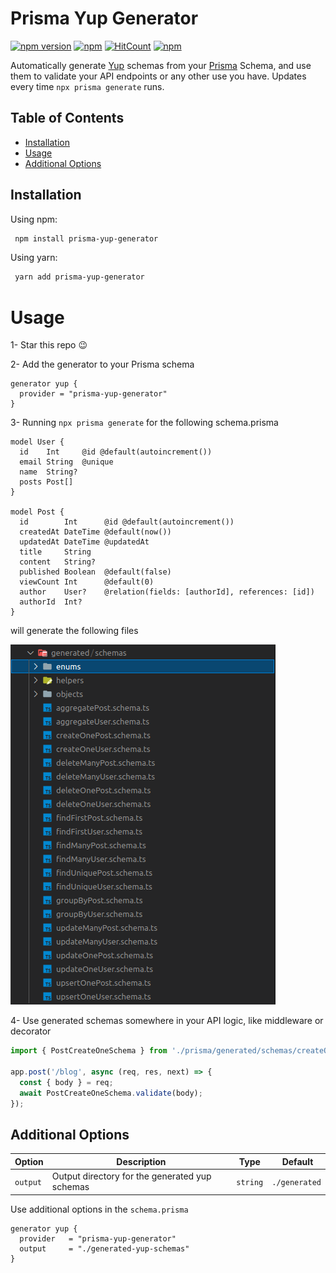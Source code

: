 # Prisma Yup Generator

[![npm version](https://badge.fury.io/js/prisma-yup-generator.svg)](https://badge.fury.io/js/prisma-yup-generator)
[![npm](https://img.shields.io/npm/dt/prisma-yup-generator.svg)](https://www.npmjs.com/package/prisma-yup-generator)
[![HitCount](https://hits.dwyl.com/omar-dulaimi/prisma-yup-generator.svg?style=flat)](http://hits.dwyl.com/omar-dulaimi/prisma-yup-generator)
[![npm](https://img.shields.io/npm/l/prisma-yup-generator.svg)](LICENSE)

Automatically generate [Yup](https://github.com/jquense/yup) schemas from your [Prisma](https://github.com/prisma/prisma) Schema, and use them to validate your API endpoints or any other use you have. Updates every time `npx prisma generate` runs.

## Table of Contents

- [Installation](#installing)
- [Usage](#usage)
- [Additional Options](#additional-options)

## Installation

Using npm:

```bash
 npm install prisma-yup-generator
```

Using yarn:

```bash
 yarn add prisma-yup-generator
```

# Usage

1- Star this repo 😉 

2- Add the generator to your Prisma schema

```prisma
generator yup {
  provider = "prisma-yup-generator"
}
```

3- Running `npx prisma generate` for the following schema.prisma

```prisma
model User {
  id    Int     @id @default(autoincrement())
  email String  @unique
  name  String?
  posts Post[]
}

model Post {
  id        Int      @id @default(autoincrement())
  createdAt DateTime @default(now())
  updatedAt DateTime @updatedAt
  title     String
  content   String?
  published Boolean  @default(false)
  viewCount Int      @default(0)
  author    User?    @relation(fields: [authorId], references: [id])
  authorId  Int?
}
```

will generate the following files

![Yup Schemas](https://raw.githubusercontent.com/omar-dulaimi/prisma-yup-generator/master/yupSchemas.png)

4- Use generated schemas somewhere in your API logic, like middleware or decorator

```ts
import { PostCreateOneSchema } from './prisma/generated/schemas/createOnePost.schema';

app.post('/blog', async (req, res, next) => {
  const { body } = req;
  await PostCreateOneSchema.validate(body);
});
```

## Additional Options

| Option   |  Description                                   | Type     |  Default      |
| -------- | ---------------------------------------------- | -------- | ------------- |
| `output` | Output directory for the generated yup schemas | `string` | `./generated` |

Use additional options in the `schema.prisma`

```prisma
generator yup {
  provider   = "prisma-yup-generator"
  output     = "./generated-yup-schemas"
}
```
